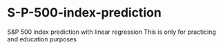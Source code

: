 # S-P-500-index-prediction
S&amp;P 500 index prediction with linear regression 
This is only for practicing and education purposes
